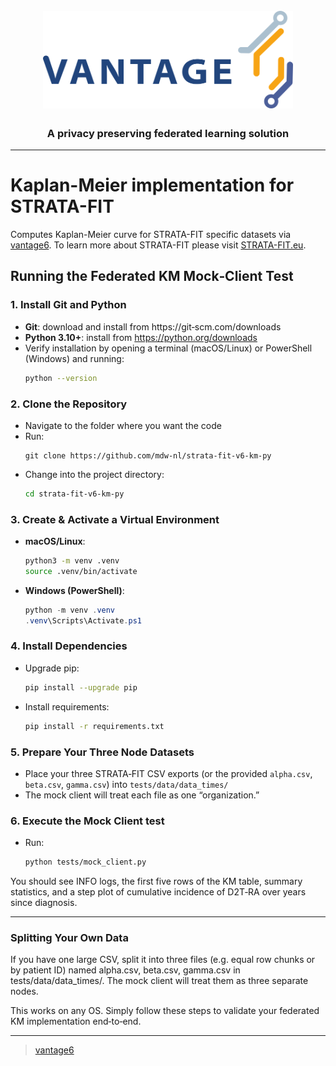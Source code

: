<h1 align="center">
  <br>
  <a href="https://vantage6.ai"><img src="https://github.com/IKNL/guidelines/blob/master/resources/logos/vantage6.png?raw=true" alt="vantage6" width="400"></a>
</h1>

<h3 align=center> A privacy preserving federated learning solution</h3>

--------------------


# Kaplan-Meier implementation for STRATA-FIT
Computes Kaplan-Meier curve for STRATA-FIT specific datasets via [vantage6](https://vantage6.ai). To learn more about STRATA-FIT please visit [STRATA-FIT.eu](https://strata-fit.eu/).


## Running the Federated KM Mock‑Client Test

### 1. Install Git and Python  
- **Git**: download and install from https://git‑scm.com/downloads  
- **Python 3.10+**: install from https://python.org/downloads  
- Verify installation by opening a terminal (macOS/Linux) or PowerShell (Windows) and running:  
  ```bash
  python --version  
  ```

### 2. Clone the Repository  
- Navigate to the folder where you want the code  
- Run:
  ```
  git clone https://github.com/mdw-nl/strata-fit-v6-km-py  
  ```
- Change into the project directory:  
  ```bash
  cd strata-fit-v6-km-py
  ```

### 3. Create & Activate a Virtual Environment  
- **macOS/Linux**:  
  ```bash
  python3 -m venv .venv  
  source .venv/bin/activate
  ```  
- **Windows (PowerShell)**:
  ```powershell  
  python -m venv .venv  
  .venv\Scripts\Activate.ps1
  ```

### 4. Install Dependencies  
- Upgrade pip:
  ```bash
  pip install --upgrade pip
  ```
- Install requirements:  
  ```bash
  pip install -r requirements.txt
  ```

### 5. Prepare Your Three Node Datasets  
- Place your three STRATA‑FIT CSV exports (or the provided `alpha.csv`, `beta.csv`, `gamma.csv`) into `tests/data/data_times/` 
- The mock client will treat each file as one “organization.” 

### 6. Execute the Mock Client test
- Run:
  ```bash
  python tests/mock_client.py
  ```

You should see INFO logs, the first five rows of the KM table, summary statistics, and a step plot of cumulative incidence of D2T‑RA over years since diagnosis.

---

### Splitting Your Own Data  
If you have one large CSV, split it into three files (e.g. equal row chunks or by patient ID) named alpha.csv, beta.csv, gamma.csv in tests/data/data_times/. The mock client will treat them as three separate nodes.  

This works on any OS. Simply follow these steps to validate your federated KM implementation end‑to‑end.  

------------------------------------
> [vantage6](https://vantage6.ai)